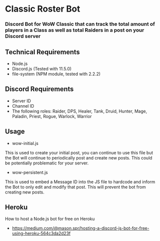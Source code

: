 # Classic Roster Bot
### Discord Bot for WoW Classic that can track the total amount of players in a Class as well as total Raiders in a post on your Discord server

## Technical Requirements
- Node.js
- Discord.js (Tested with 11.5.0)
- file-system (NPM module, tested with 2.2.2)

## Discord Requirements
- Server ID
- Channel ID
- The following roles: Raider, DPS, Healer, Tank, Druid, Hunter, Mage, Paladin, Priest, Rogue, Warlock, Warrior

## Usage
- wow-initial.js

This is used to create your initial post, you can continue to use this file but the Bot will continue to periodically post and create new posts. This could be potentially problematic for your server.

- wow-persistent.js

This is used to embed a Message ID into the JS file to hardcode and inform the Bot to only edit and modify that post. This will prevent the bot from creating new posts.

## Heroku
How to host a Node.js bot for free on Heroku
- https://medium.com/@mason.spr/hosting-a-discord-js-bot-for-free-using-heroku-564c3da2d23f
